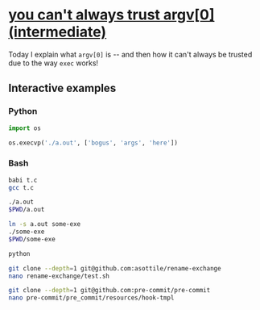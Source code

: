 # [you can't always trust argv\[0\] (intermediate)](https://youtu.be/qwpfSL-AcFQ)

Today I explain what `argv[0]` is -- and then how it can't always be trusted due to the way `exec` works!

## Interactive examples

### Python

```python
import os

os.execvp('./a.out', ['bogus', 'args', 'here'])
```

### Bash

```bash
babi t.c
gcc t.c

./a.out
$PWD/a.out

ln -s a.out some-exe
./some-exe
$PWD/some-exe

python

git clone --depth=1 git@github.com:asottile/rename-exchange
nano rename-exchange/test.sh

git clone --depth=1 git@github.com:pre-commit/pre-commit
nano pre-commit/pre_commit/resources/hook-tmpl
```
